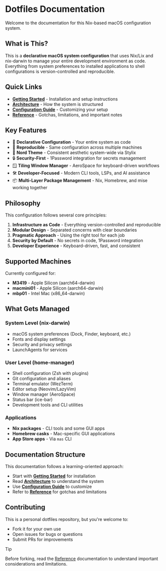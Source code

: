 # Dotfiles Documentation

Welcome to the documentation for this Nix-based macOS configuration system.

## What is This?

This is a **declarative macOS system configuration** that uses Nix/Lix and nix-darwin to manage your entire development environment as code. Everything from system preferences to installed applications to shell configurations is version-controlled and reproducible.

## Quick Links

- **[Getting Started](./getting-started.md)** - Installation and setup instructions
- **[Architecture](./architecture.md)** - How the system is structured
- **[Configuration Guide](./configuration-guide.md)** - Customizing your setup
- **[Reference](./reference.md)** - Gotchas, limitations, and important notes

## Key Features

- 🎯 **Declarative Configuration** - Your entire system as code
- 🔄 **Reproducible** - Same configuration across multiple machines
- 🎨 **Nord Theme** - Consistent aesthetic system-wide via Stylix
- 🔒 **Security-First** - 1Password integration for secrets management
- 🪟 **Tiling Window Manager** - AeroSpace for keyboard-driven workflows
- 🛠️ **Developer-Focused** - Modern CLI tools, LSPs, and AI assistance
- 📦 **Multi-Layer Package Management** - Nix, Homebrew, and mise working together

## Philosophy

This configuration follows several core principles:

1. **Infrastructure as Code** - Everything version-controlled and reproducible
2. **Modular Design** - Separated concerns with clear boundaries
3. **Pragmatic Approach** - Using the right tool for each job
4. **Security by Default** - No secrets in code, 1Password integration
5. **Developer Experience** - Keyboard-driven, fast, and consistent

## Supported Machines

Currently configured for:
- **M3419** - Apple Silicon (aarch64-darwin)
- **macmini01** - Apple Silicon (aarch64-darwin)
- **mbp01** - Intel Mac (x86_64-darwin)

## What Gets Managed

### System Level (nix-darwin)
- macOS system preferences (Dock, Finder, keyboard, etc.)
- Fonts and display settings
- Security and privacy settings
- LaunchAgents for services

### User Level (home-manager)
- Shell configuration (Zsh with plugins)
- Git configuration and aliases
- Terminal emulator (WezTerm)
- Editor setup (Neovim/LazyVim)
- Window manager (AeroSpace)
- Status bar (ice-bar)
- Development tools and CLI utilities

### Applications
- **Nix packages** - CLI tools and some GUI apps
- **Homebrew casks** - Mac-specific GUI applications
- **App Store apps** - Via `mas` CLI

## Documentation Structure

This documentation follows a learning-oriented approach:

- Start with **[Getting Started](./getting-started.md)** for installation
- Read **[Architecture](./architecture.md)** to understand the system
- Use **[Configuration Guide](./configuration-guide.md)** to customize
- Refer to **[Reference](./reference.md)** for gotchas and limitations

## Contributing

This is a personal dotfiles repository, but you're welcome to:
- Fork it for your own use
- Open issues for bugs or questions
- Submit PRs for improvements

> [!TIP]
> Before forking, read the [Reference](./reference.md) documentation to understand important considerations and limitations.
